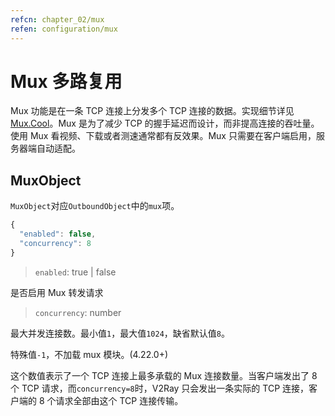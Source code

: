```yaml
---
refcn: chapter_02/mux
refen: configuration/mux
---
```


# Mux 多路复用

Mux 功能是在一条 TCP 连接上分发多个 TCP 连接的数据。实现细节详见[Mux.Cool](../developer/protocols/muxcool.md)。Mux 是为了减少 TCP 的握手延迟而设计，而非提高连接的吞吐量。使用 Mux 看视频、下载或者测速通常都有反效果。Mux 只需要在客户端启用，服务器端自动适配。

## MuxObject

`MuxObject`对应`OutboundObject`中的`mux`项。

```javascript
{
  "enabled": false,
  "concurrency": 8
}
```

> `enabled`: true | false

是否启用 Mux 转发请求

> `concurrency`: number

最大并发连接数。最小值`1`，最大值`1024`，缺省默认值`8`。

特殊值`-1`，不加载 mux 模块。(4.22.0+)

这个数值表示了一个 TCP 连接上最多承载的 Mux 连接数量。当客户端发出了 8 个 TCP 请求，而`concurrency=8`时，V2Ray 只会发出一条实际的 TCP 连接，客户端的 8 个请求全部由这个 TCP 连接传输。
